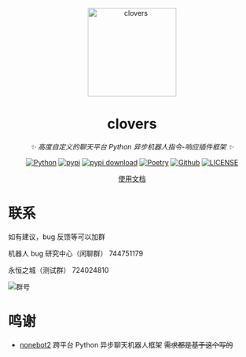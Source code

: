 <div align="center">

<a href="https://clovers-project.github.io/"><img src="./icon.svg" width="180" height="180" alt="clovers"></a>

# clovers

_✨ 高度自定义的聊天平台 Python 异步机器人指令-响应插件框架 ✨_

[![Python](https://img.shields.io/badge/Python-3.12+-blue.svg)](https://www.python.org/)
[![pypi](https://img.shields.io/pypi/v/clovers.svg)](https://pypi.python.org/pypi/clovers)
[![pypi download](https://img.shields.io/pypi/dm/clovers)](https://pypi.python.org/pypi/clovers)
[![Poetry](https://img.shields.io/endpoint?url=https://python-poetry.org/badge/v0.json)](https://python-poetry.org/)
[![Github](https://img.shields.io/badge/GitHub-Clovers-00CC33?logo=github)](https://github.com/clovers-project/clovers)
[![LICENSE](https://img.shields.io/github/license/clovers-project/clovers.svg)](./LICENSE)

[使用文档](https://clovers-project.github.io/)

</div>

# 联系

如有建议，bug 反馈等可以加群

机器人 bug 研究中心（闲聊群） 744751179

永恒之城（测试群） 724024810

![群号](https://raw.githubusercontent.com/clovers-project/clovers/master/%E9%99%84%E4%BB%B6/qrcode_1676538742221.jpg)

# 鸣谢

- [nonebot2](https://github.com/nonebot/nonebot2) 跨平台 Python 异步聊天机器人框架 ~~需求都是基于这个写的~~
